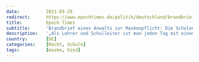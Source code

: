 ```yaml
---
date:          2021-03-29
redirect:      https://www.epochtimes.de/politik/deutschland/brandbrief-eines-anwalts-zur-maskenpflicht-die-schulen-sind-verantwortlich-a3481243.html
title:         Epoch Times
subtitle:      'Brandbrief eines Anwalts zur Maskenpflicht: Die Schulen sind verantwortlich'
description:   '„Als Lehrer und Schulleiter ist man jeden Tag mit einem Fuß im Gefängnis“, so ein ungeschriebenes Sprichwort im Schulwesen. Was sich zunächst vielleicht etwas kontrovers anhört, gehört für Lehrer und Beamte zum Berufsleben. Sie können haftbar gemacht werden – für praktisch alles im Schulalltag. Der Jurist Holger Fischer, einer der „Anwälte für Aufklärung“, weiß Rat.'
country:       [DE]
categories:    [Recht, Schule]
tags:          [maske, kind]
---
```

